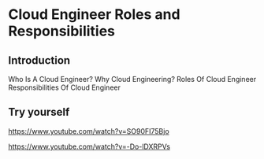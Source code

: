 

# Cloud Engineer Roles and Responsibilities 

## Introduction

 Who Is A Cloud Engineer? 
 Why Cloud Engineering? 
 Roles Of Cloud Engineer 
 Responsibilities Of Cloud Engineer 


## Try yourself

https://www.youtube.com/watch?v=SO90FI75Bjo

https://www.youtube.com/watch?v=-Do-lDXRPVs

